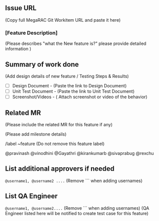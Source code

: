 ## Issue URL
(Copy full MegaRAC Git Workitem URL and paste it here)

### [Feature Description]
(Please describes "what the New feature is?" please provide detailed information )

## Summary of work done
(Add design details of new feature / Testing Steps & Results)

- [ ] Design Document - (Paste the link to Design Document)
- [ ] Unit Test Document - (Paste the link to Unit Test Document)
- [ ] Screenshot/Videos - ( Attach screenshot or video of the behavior)

## Related MR
(Please include the related MR for this feature if any)

(Please add milestone details)

/label ~feature
(Do not remove this feature label)

@pravinash @vinodhini @Gayathri @kirankumarb @sivaprabug @rexchu

## List additional approvers if needed
```@username1, @username2 ....``` (Remove ``` when adding usernames)

## List QA Engineer 
```@username1, @username2....``` (Remove ``` when adding usernames)
(QA Engineer listed here will be notified to create test case for this feature)



